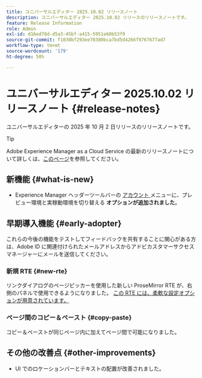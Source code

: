```yaml
---
title: ユニバーサルエディター 2025.10.02 リリースノート
description: ユニバーサルエディター 2025.10.02 リリースのリリースノートです。
feature: Release Information
role: Admin
exl-id: d16ed78d-d5a3-45bf-a415-5951e60b53f9
source-git-commit: f1030bf293ee78380bca7bd5d4266f9767677ad7
workflow-type: tm+mt
source-wordcount: '179'
ht-degree: 58%

---
```



# ユニバーサルエディター 2025.10.02 リリースノート {#release-notes}

ユニバーサルエディターの 2025 年 10 月 2 日リリースのリリースノートです。

>[!TIP]
>
>Adobe Experience Manager as a Cloud Service の最新のリリースノートについて詳しくは、[このページ](/help/release-notes/release-notes-cloud/release-notes-current.md)を参照してください。

## 新機能 {#what-is-new}

* Experience Manager ヘッダーツールバーの [ アカウント ](/help/sites-cloud/authoring/universal-editor/navigation.md#user-properties) メニューに、プレビュー環境と実稼動環境を切り替える **オプションが追加されました**。

## 早期導入機能 {#early-adopter}

これらの今後の機能をテストしてフィードバックを共有することに関心がある方は、Adobe ID に関連付けられたメールアドレスからアドビカスタマーサクセスマネージャーにメールを送信してください。

### 新規 RTE {#new-rte}

リンクダイアログのページピッカーを使用した新しい ProseMirror RTE が、右側のパネルで使用できるようになりました。 [ この RTE には、柔軟な設定オプションが用意されています。](/help/implementing/universal-editor/configure-rte.md)

### ページ間のコピー＆ペースト {#copy-paste}

コピー＆ペーストが同じページ内に加えてページ間で可能になりました。

## その他の改善点 {#other-improvements}

* UI でのロケーションバーとテキストの配置が改善されました。

